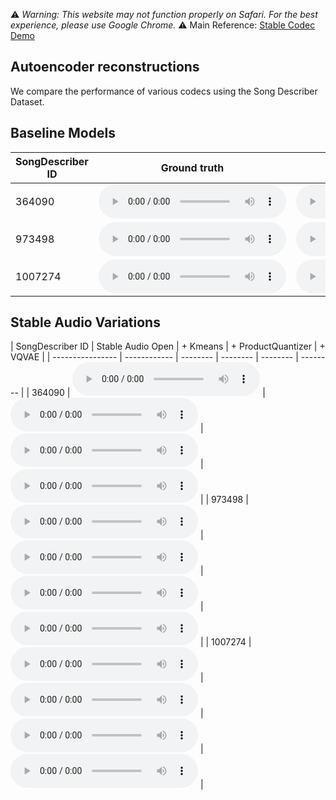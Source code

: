 ⚠️ *Warning: This website may not function properly on Safari. For the best experience, please use Google Chrome.*
⚠️ Main Reference: [Stable Codec Demo](https://github.com/Stability-AI/stable-codec-demo)

## Autoencoder reconstructions

We compare the performance of various codecs using the Song Describer Dataset.


## Baseline Models

| SongDescriber ID | Ground truth | DAC (9) | DAC (1) | Encodec | Wav Tokenizer |
| ---------------- | ------------ | -------- | -------- | -------- | -------- |
| 364090 | <audio controls preload=False><source src="audio/364090/original.mp3" type="audio/mpeg">Audio not supported by your browser.</audio> | <audio controls preload=False><source src="audio/364090/dac_44100_9.mp3" type="audio/mpeg">Audio not supported by your browser.</audio> | <audio controls preload=False><source src="audio/364090/dac_44100_1.mp3" type="audio/mpeg">Audio not supported by your browser.</audio> | <audio controls preload=False><source src="audio/364090/encodec_4.mp3" type="audio/mpeg">Audio not supported by your browser.</audio> | <audio controls preload=False><source src="audio/364090/wavtok.mp3" type="audio/mpeg">Audio not supported by your browser.</audio> |
| 973498 | <audio controls preload=False><source src="audio/973498/original.mp3" type="audio/mpeg">Audio not supported by your browser.</audio> | <audio controls preload=False><source src="audio/973498/dac_44100_9.mp3" type="audio/mpeg">Audio not supported by your browser.</audio> | <audio controls preload=False><source src="audio/973498/dac_44100_1.mp3" type="audio/mpeg">Audio not supported by your browser.</audio> | <audio controls preload=False><source src="audio/973498/encodec_4.mp3" type="audio/mpeg">Audio not supported by your browser.</audio> | <audio controls preload=False><source src="audio/973498/wavtok.mp3" type="audio/mpeg">Audio not supported by your browser.</audio> |
| 1007274 | <audio controls preload=False><source src="audio/1007274/original.mp3" type="audio/mpeg">Audio not supported by your browser.</audio> | <audio controls preload=False><source src="audio/1007274/dac_44100_9.mp3" type="audio/mpeg">Audio not supported by your browser.</audio> | <audio controls preload=False><source src="audio/1007274/dac_44100_1.mp3" type="audio/mpeg">Audio not supported by your browser.</audio> | <audio controls preload=False><source src="audio/1007274/encodec_4.mp3" type="audio/mpeg">Audio not supported by your browser.</audio> | <audio controls preload=False><source src="audio/1007274/wavtok.mp3" type="audio/mpeg">Audio not supported by your browser.</audio> |


## Stable Audio Variations

| SongDescriber ID | Stable Audio Open | + Kmeans | + ProductQuantizer | + VQVAE | 
| ---------------- | ------------ | -------- | -------- | -------- | -------- |
| 364090 | <audio controls preload=False><source src="audio/364090/stable_audio_open_44100.mp3" type="audio/mpeg">Audio not supported by your browser.</audio> | <audio controls preload=False><source src="audio/364090/kmeans_8192_44100.mp3" type="audio/mpeg">Audio not supported by your browser.</audio> | <audio controls preload=False><source src="audio/364090/pq_8192_44100.mp3" type="audio/mpeg">Audio not supported by your browser.</audio> | <audio controls preload=False><source src="audio/364090/vqvae.mp3" type="audio/mpeg">Audio not supported by your browser.</audio> | 
| 973498 | <audio controls preload=False><source src="audio/973498/stable_audio_open_44100.mp3" type="audio/mpeg">Audio not supported by your browser.</audio> | <audio controls preload=False><source src="audio/973498/kmeans_8192_44100.mp3" type="audio/mpeg">Audio not supported by your browser.</audio> | <audio controls preload=False><source src="audio/973498/pq_8192_44100.mp3" type="audio/mpeg">Audio not supported by your browser.</audio> | <audio controls preload=False><source src="audio/973498/vqvae.mp3" type="audio/mpeg">Audio not supported by your browser.</audio> | 
| 1007274 | <audio controls preload=False><source src="audio/1007274/stable_audio_open_44100.mp3" type="audio/mpeg">Audio not supported by your browser.</audio> | <audio controls preload=False><source src="audio/1007274/kmeans_8192_44100.mp3" type="audio/mpeg">Audio not supported by your browser.</audio> | <audio controls preload=False><source src="audio/1007274/pq_8192_44100.mp3" type="audio/mpeg">Audio not supported by your browser.</audio> | <audio controls preload=False><source src="audio/1007274/vqvae.mp3" type="audio/mpeg">Audio not supported by your browser.</audio> | 
